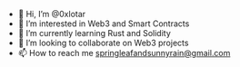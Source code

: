 - 👋 Hi, I’m @0xlotar
- 👀 I’m interested in Web3 and Smart Contracts
- 🌱 I’m currently learning Rust and Solidity
- 💞️ I’m looking to collaborate on Web3 projects
- 📫 How to reach me springleafandsunnyrain@gmail.com 

<!---
0xlotar/0xlotar is a ✨ special ✨ repository because its `README.md` (this file) appears on your GitHub profile.
You can click the Preview link to take a look at your changes.
--->
